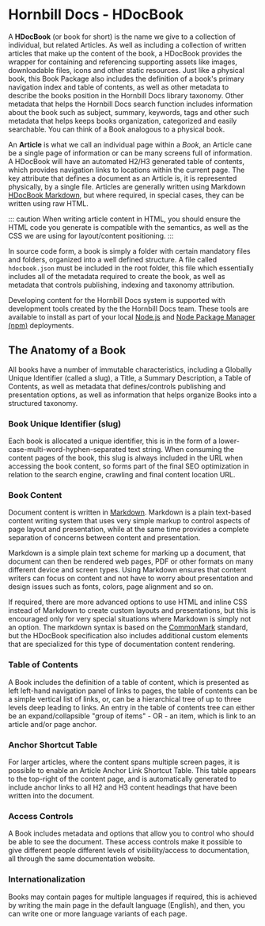 # Hornbill Docs - HDocBook

A **HDocBook** (or book for short) is the name we give to a collection of individual, but related Articles.  As well as including a collection of written articles that make up the content of the book, a HDocBook provides the wrapper for containing and referencing supporting assets like images, downloadable files, icons and other static resources.  Just like a physical book, this Book Package also includes the definition of a book's primary navigation index and table of contents, as well as other metadata to describe the books position in the Hornbill Docs library taxonomy. Other metadata that helps the Hornbill Docs search function includes information about the book such as subject, summary, keywords, tags and other such metadata that helps keeps books organization, categorized and easily searchable.  You can think of a Book analogous to a physical book. 

An **Article** is what we call an individual page within a *Book*, an Article cane be a single page of information or can be many screens full of information. A HDocBook will have an automated H2/H3 generated table of contents, which provides navigation links to locations within the current page.  The key attribute that defines a document as an Article is, it is represented physically, by a single file. Articles are generally written using Markdown [HDocBook Markdown]({{BASE_PATH}}/hdocbook/markdown), but where required, in special cases, they can be written using raw HTML. 

::: caution
When writing article content in HTML, you should ensure the HTML code you generate is compatible with the semantics, as well as the CSS we are using for layout/content positioning.
:::

In source code form, a book is simply a folder with certain mandatory files and folders, organized into a well defined structure.  A file called `hdocbook.json` must be included in the root folder, this file which essentially includes all of the metadata required to create the book, as well as metadata that controls publishing, indexing and taxonomy attribution. 

Developing content for the Hornbill Docs system is supported with development tools created by the the Hornbill Docs team. These tools are available to install as part of your local [Node.js](https://nodejs.org/en/) and [Node Package Manager (npm)](https://www.npmjs.com/) deployments. 

## The Anatomy of a Book
All books have a number of immutable characteristics, including a Globally Unique Identifier (called a slug), a Title, a Summary Description, a Table of Contents, as well as metadata that defines/controls publishing and presentation options, as well as information that helps organize Books into a structured taxonomy. 

### Book Unique Identifier (slug)
Each book is allocated a unique identifier, this is in the form of a lower-case-multi-word-hyphen-separated text string. When consuming the content pages of the book, this slug is always included in the URL when accessing the book content, so forms part of the final SEO optimization in relation to the search engine, crawling and final content location URL.

### Book Content
Document content is written in [Markdown]({{BASE_PATH}}/hdocbook/markdown). Markdown is a plain text-based
content writing system that uses very simple markup to control aspects of page layout and presentation, while at the same time provides a complete separation of concerns between content and presentation. 

Markdown is a simple plain text scheme for marking up a document, that document can then be rendered web pages, PDF or other formats on many different device and screen types. Using Markdown ensures that content writers can focus on content and not have to worry about presentation and design issues such as fonts, colors, page alignment and so on. 

If required, there are more advanced options to use HTML and inline CSS instead of Markdown to create custom layouts and presentations, but this is encouraged only for very special situations where Markdown is simply not an option.  The markdown syntax is based on the [CommonMark](https://commonmark.org/) standard, but the HDocBook specification also includes additional custom elements that are specialized for this type of documentation content rendering.

### Table of Contents
A Book includes the definition of a table of content, which is presented as left left-hand navigation panel of links to pages, the table of contents can be a simple vertical list of links, or, can be a hierarchical tree of up to three levels deep leading to links. An entry in the table of contents tree can either be an expand/collapsible "group of items" - OR - an item, which is link to an article and/or page anchor.

### Anchor Shortcut Table
For larger articles, where the content spans multiple screen pages, it is possible to enable an Article Anchor Link Shortcut Table.  This table appears to the top-right of the content page, and is automatically generated to include anchor links to all H2 and H3 content headings that have been written into the document. 

### Access Controls
A Book includes metadata and options that allow you to control who should be able to see the document. These access controls make it possible to give different people different levels of visibility/access to documentation, all through the same documentation website. 

### Internationalization 
Books may contain pages for multiple languages if required, this is achieved by writing the main page in the default language (English), and then, you can write one or more language variants of each page. 
